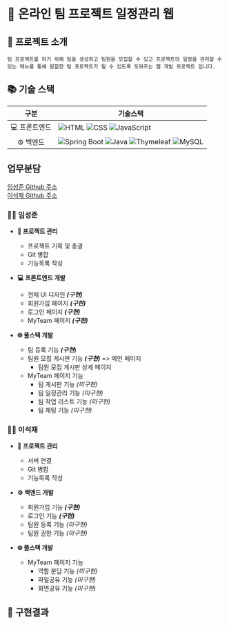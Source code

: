 # 🚀 온라인 팀 프로젝트 일정관리 웹
## 📝 프로젝트 소개
```
팀 프로젝트를 하기 위해 팀을 생성하고 팀원을 모집할 수 있고 프로젝트의 일정을 관리할 수 있는 메뉴를 통해 원할한 팀 프로젝트가 될 수 있도록 도와주는 웹 개발 프로젝트 입니다.
```

## 📚 기술 스택
구분 | 기술스택
:--: | --
💻 프론트엔드 | ![HTML](https://img.shields.io/badge/HTML-E34F26?logo=html5&logoColor=white) ![CSS](https://img.shields.io/badge/CSS-1572B6?logo=css3&logoColor=white) ![JavaScript](https://img.shields.io/badge/JavaScript-F7DF1E?logo=javascript&logoColor=black)
⚙️ 백엔드 | ![Spring Boot](https://img.shields.io/badge/Spring%20Boot-6DB33F?logo=springboot&logoColor=white) ![Java](https://img.shields.io/badge/Java-007396?logo=java&logoColor=white) ![Thymeleaf](https://img.shields.io/badge/Thymeleaf-005F0F?logo=thymeleaf&logoColor=white) ![MySQL](https://img.shields.io/badge/MySQL-4479A1?logo=mysql&logoColor=white)

## 업무분담
[임성준 Github 주소](https://github.com/Seong-Jun1525)<br>
[이석재 Github 주소](https://github.com/SeokjaeL)
### 🧑‍💻 임성준
- **💼 프로젝트 관리**
    - 프로젝트 기획 및 총괄
    - Git 병합
    - 기능목록 작성

- **💻 프론트엔드 개발**
    - 전체 UI 디자인 **_(구현)_**
    - 회원가입 페이지 **_(구현)_**
    - 로그인 페이지 **_(구현)_**
    - MyTeam 페이지 **_(구현)_**

- **🌐 풀스택 개발**
    - 팀 등록 기능 **_(구현_)**
    - 팀원 모집 게시판 기능 **_(구현)_** => 메인 페이지
        - 팀원 모집 게시판 상세 페이지
    - MyTeam 페이지 기능
        - 팀 게시판 기능 _(미구현)_
        - 팀 일정관리 기능 _(미구현)_
        - 팀 작업 리스트 기능 _(미구현)_
        - 팀 채팅 기능 _(미구현)_

### 🧑‍💻 이석재
- **💼 프로젝트 관리**
    - 서버 연결
    - Git 병합
    - 기능목록 작성

- **⚙️ 백엔드 개발**
    - 회원가입 기능 **_(구현)_**
    - 로그인 기능 **_(구현)_**
    - 팀원 등록 기능 _(미구현)_
    - 팀원 권한 기능 _(미구현)_

- **🌐 풀스택 개발**
    - MyTeam 페이지 기능
        - 역할 분담 기능 _(미구현)_
        - 파일공유 기능 _(미구현)_
        - 화면공유 기능 _(미구현)_

## 📸 구현결과
